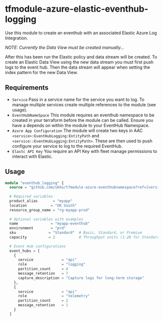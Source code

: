 # tfmodule-azure-elastic-eventhub-logging
Use this module to create an eventhub with an associated Elastic Azure Log Integration. 

*NOTE: Currently the Data View must be created manually...*

After this has been run the Elastic policy and data stream will be created.  To create an Elastic Data View using the new data stream you must first push logs to the event hub.  Then the data stream will appear when setting the index pattern for the new Data View.

## Requirements
- `Service` Pass in a service name for the service you want to log. To manage multiple services create multiple references to the module (see usage). 
- `EventHubNameSpace` This module requires an eventhub namespace to be created in your terraform before the module can be called. Ensure you have a depends on within the module to your EventHub Namespace.
- `Azure App Configuration` The module will create two keys in AAC `<service>:EventHubLogging:EntityPath` and `<service::EventHubLogging:EntityPath>`. These are then used to push configure your service to log to the required EventHub.
- `Elastc API Key` You require an API Key with fleet manage permissions to interact with Elastic. 



## Usage

```terraform
module "eventhub_logging" {
  source = "github.com/ukho/tfmodule-azure-eventhubnamespace?ref=[version]"
  
  # Required variables
  product_alias       = "myapp"
  location           = "UK South"
  resource_group_name = "rg-myapp-prod"
  
  # Optional variables with examples
  name               = "myapp-eventhub"
  environment        = "prd"
  sku               = "Standard"  # Basic, Standard, or Premium
  capacity          = 2           # Throughput units (1-20 for Standard)
  
  # Event Hub configurations
  event_hubs = [
    {
      service             = "api"
      role                = "logging"
      partition_count     = 4
      message_retention   = 7
      capture_description = "Capture logs for long-term storage"
    },
    {
      service             = "api"
      role                = "telemetry"
      partition_count     = 2
      message_retention   = 1
    }
  ]
  
```
